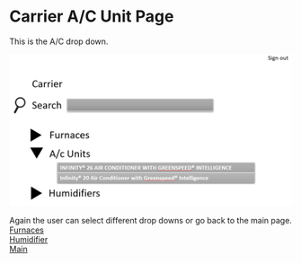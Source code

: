# Carrier A/C Unit Page
This is the A/C drop down.

![CarrierAC](https://github.com/RC11B/HVAC-Project/blob/master/Wire%20Frame/pictures/Carrier3.png)

Again the user can select different drop downs or go back to the main page.
<br>
[Furnaces](CarrierFurnaces.md)
<br>
[Humidifier](CarrierHumidifiers.md)
<br>
[Main](MainPage.md)
